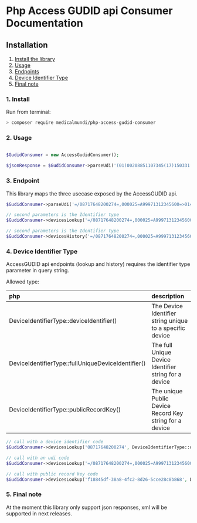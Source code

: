 # Php Access GUDID api Consumer Documentation

## Installation

1. [Install the library](#1-install)
2. [Usage](#2-usage)
3. [Endpoints](#3-endpoint)
4. [Device Identifier Type](#4-device-identifier-type)
5. [Final note](#5-final-note)

### 1. Install

Run from terminal:

```bash
> composer require medicalmundi/php-access-gudid-consumer
```

### 2. Usage

```php

$GudidConsumer = new AccessGudidConsumer();

$jsonResponse = $GudidConsumer->parseUdi('(01)00208851107345(17)150331');

```

### 3. Endpoint

This library maps the three usecase exposed by the AccessGUDID api.

```php
$GudidConsumer->parseUdi('=/08717648200274=,000025=A99971312345600=>014032=}013032&,1000000000000XYZ123');

// second parameters is the Identifier type
$GudidConsumer->devicesLookup('=/08717648200274=,000025=A99971312345600=>014032=}013032&,1000000000000XYZ123', DeviceIdentifierType::fullUniqueDeviceIdentifier());

// second parameters is the Identifier type
$GudidConsumer->devicesHistory('=/08717648200274=,000025=A99971312345600=>014032=}013032&,1000000000000XYZ123', DeviceIdentifierType::fullUniqueDeviceIdentifier());
```

### 4. Device Identifier Type

AccessGUDID api endpoints (lookup and history) requires the identifier type
parameter in query string.

Allowed type:

| php | description |
|:--- |:----------- |
| DeviceIdentifierType::deviceIdentifier() | The Device Identifier string unique to a specific device |
| DeviceIdentifierType::fullUniqueDeviceIdentifier() | The full Unique Device Identifier string for a device |
| DeviceIdentifierType::publicRecordKey() | The unique Public Device Record Key string for a device |

```php
// call with a device identifier code
$GudidConsumer->devicesLookup('08717648200274', DeviceIdentifierType::deviceIdentifier());

// call with an udi code
$GudidConsumer->devicesLookup('=/08717648200274=,000025=A99971312345600=>014032=}013032&,1000000000000XYZ123', DeviceIdentifierType::fullUniqueDeviceIdentifier());

// call with public record key code
$GudidConsumer->devicesLookup('f18845df-38a8-4fc2-8d26-5cce28c8b868', DeviceIdentifierType::publicRecordKey());
```

### 5. Final note

At the moment this library only support json responses,
xml will be supported in next releases.

